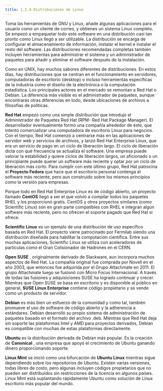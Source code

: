 ```yaml
---
title: 1.2.4 Distribuciones de Linux
---
```


Toma las herramientas de GNU y Linux, añade algunas aplicaciones para el usuario como un cliente de correo, y obtienes un sistema Linux completo. Se empezó a empaquetar todo este software en una distribución casi tan pronto como Linux llegó a ser utilizable. La distribución se encarga de configurar el almacenamiento de información, instalar el kernel e instalar el resto del software. Las distribuciones recomendadas completas también incluyen herramientas para administrar el sistema y un administrador de paquetes para añadir y eliminar el software después de la instalación.

Como en UNIX, hay muchos sabores diferentes de distribuciones. En estos días, hay distribuciones que se centran en el funcionamiento en servidores, computadoras de escritorio (desktop) o incluso herramientas específicas de la industria como el diseño de la electrónica o la computación estadística. Los principales actores en el mercado se remontan a Red Hat o Debian. La diferencia más visible es el administrador de paquetes, aunque encontrarás otras diferencias en todo, desde ubicaciones de archivos a filosofías de políticas.

**Red Hat** empezó como una simple distribución que introdujo el Administrador de Paquetes Red Hat (RPM- Red Hat Package Manager). El desarrollador eventualmente formó una compañía alrededor de éste, que intentó comercializar una computadora de escritorio Linux para negocios. Con el tiempo, Red Hat comenzó a centrarse más en las aplicaciones de servidor web y servicios de archivos, y lanzó Red Hat Enterprise Linux, que era un servicio de pago en un ciclo de liberación largo. El ciclo de liberación dicta con qué frecuencia se actualiza el software. Una empresa puede valorar la estabilidad y quiere ciclos de liberación largos, un aficionado o un principiante puede querer un software más reciente y optar por un ciclo de liberación más corto. Para cumplir con este último grupo, Red Hat patrocina el **Proyecto Fedora** que hace que el escritorio personal contenga el software más reciente, pero aun construido sobre los mismos principios como la versión para empresas.

Porque todo en Red Hat Enterprise Linux es de código abierto, un proyecto llamado **CentOS** llegó a ser el que volvió a compilar todos los paquetes RHEL y los proporcionó gratis. CentOS y otros proyectos similares (como Scientific Linux) son en gran parte compatibles con RHEL e integran algún software más reciente, pero no ofrecen el soporte pagado que Red Hat si ofrece.

**Scientific Linux** es un ejemplo de una distribución de uso específico basada en Red Hat. El proyecto viene patrocinado por Fermilab siendo una distribución diseñada para habilitar la computación científica. Entre sus muchas aplicaciones, Scientific Linux se utiliza con aceleradores de partículas como el Gran Colisionador de Hadrones en el CERN.

**Open SUSE** , originalmente derivado de Slackware, aun incorpora muchos aspectos de Red Hat. La compañía original fue comprada por Novell en el año 2003, que entonces fue adquirida por el Grupo Attachmate en 2011. El grupo Attachmate luego se fusionó con Micro Focus Internacional. A través de todas las fusiones y adquisiciones SUSE ha logrado continuar y crecer. Mientras que Open SUSE se basa en escritorio y es disponible al público en general, **SUSE Linux Enterprise** contiene código propietario y se vende como un producto de servidor.

**Debian** es más bien un esfuerzo de la comunidad y como tal, también promueve el uso de software de código abierto y la adherencia a estándares. Debian desarrolló su propio sistema de administración de paquetes basado en el formato del archivo .deb. Mientras que Red Hat deja sin soporte las plataformas Intel y AMD para proyectos derivados, Debian es compatible con muchas de estas plataformas directamente.

**Ubuntu** es la distribución derivada de Debian más popular. Es la creación de **Canonical** , una empresa que apoyó el crecimiento de Ubuntu ganando dinero proporcionando soporte.

**Linux Mint** se inició como una bifurcación de **Ubuntu Linux** mientras sigue dependiendo sobre los repositorios de Ubuntu. Existen varias versiones, todas libres de costo, pero algunas incluyen códigos propietarios que no pueden ser distribuidos sin restricciones de la licencia en algunos países. Linux Mint está suplantando rápidamente Ubuntu como solución de Linux escritorio más popular del mundo.
